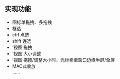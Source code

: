 ## 实现功能
+ 图标单拖拽、多拖拽
+ 框选
+ ctrl 点选
+ shift 连选
+ ‘视图‘拖拽
+ ‘视图’大小调整
+ ‘视图’拖拽/调整大小时，光标移至窗口边缘半屏/全屏
+ MAC式收放<br>
……
